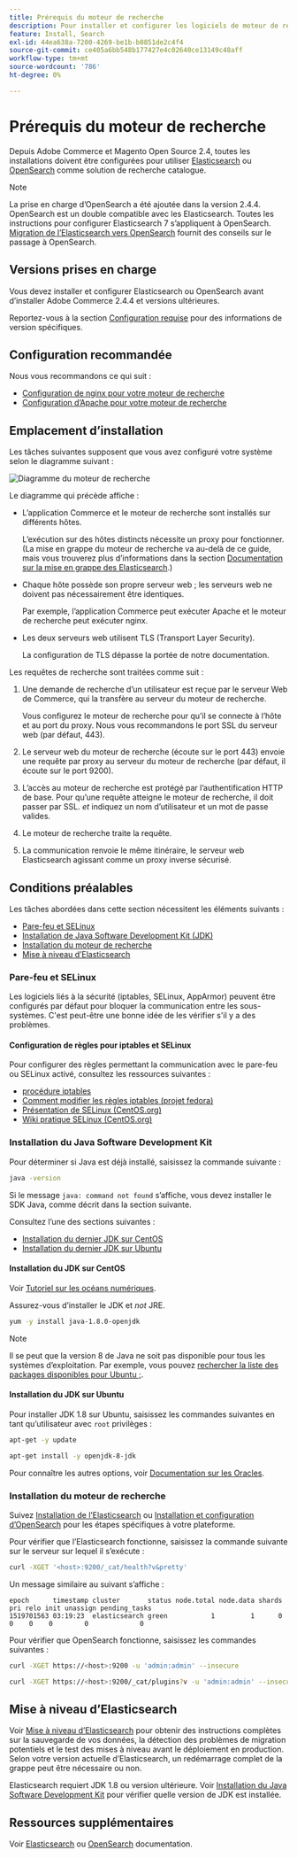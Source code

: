 ```yaml
---
title: Prérequis du moteur de recherche
description: Pour installer et configurer les logiciels de moteur de recherche pris en charge pour les installations sur site d’Adobe Commerce et de Magento Open Source, procédez comme suit.
feature: Install, Search
exl-id: 44ea638a-7200-4269-be1b-b0851de2c4f4
source-git-commit: ce405a6bb548b177427e4c02640ce13149c48aff
workflow-type: tm+mt
source-wordcount: '786'
ht-degree: 0%

---
```


# Prérequis du moteur de recherche

Depuis Adobe Commerce et Magento Open Source 2.4, toutes les installations doivent être configurées pour utiliser [Elasticsearch](https://www.elastic.co) ou [OpenSearch](https://opensearch.org/) comme solution de recherche catalogue.

>[!NOTE]
>
>La prise en charge d’OpenSearch a été ajoutée dans la version 2.4.4. OpenSearch est un double compatible avec les Elasticsearch. Toutes les instructions pour configurer Elasticsearch 7 s’appliquent à OpenSearch. [Migration de l’Elasticsearch vers OpenSearch](../../../upgrade/prepare/opensearch-migration.md) fournit des conseils sur le passage à OpenSearch.

## Versions prises en charge

Vous devez installer et configurer Elasticsearch ou OpenSearch avant d’installer Adobe Commerce 2.4.4 et versions ultérieures.

Reportez-vous à la section [Configuration requise](../../system-requirements.md) pour des informations de version spécifiques.

## Configuration recommandée

Nous vous recommandons ce qui suit :

* [Configuration de nginx pour votre moteur de recherche](configure-nginx.md)
* [Configuration d’Apache pour votre moteur de recherche](configure-apache.md)

## Emplacement d’installation

Les tâches suivantes supposent que vous avez configuré votre système selon le diagramme suivant :

![Diagramme du moteur de recherche](../../../assets/installation/search-engine-config.svg)

Le diagramme qui précède affiche :

* L’application Commerce et le moteur de recherche sont installés sur différents hôtes.

  L’exécution sur des hôtes distincts nécessite un proxy pour fonctionner. (La mise en grappe du moteur de recherche va au-delà de ce guide, mais vous trouverez plus d’informations dans la section [Documentation sur la mise en grappe des Elasticsearch](https://www.elastic.co/guide/en/elasticsearch/guide/current/distributed-cluster.html).)

* Chaque hôte possède son propre serveur web ; les serveurs web ne doivent pas nécessairement être identiques.

  Par exemple, l’application Commerce peut exécuter Apache et le moteur de recherche peut exécuter nginx.

* Les deux serveurs web utilisent TLS (Transport Layer Security).

  La configuration de TLS dépasse la portée de notre documentation.

Les requêtes de recherche sont traitées comme suit :

1. Une demande de recherche d’un utilisateur est reçue par le serveur Web de Commerce, qui la transfère au serveur du moteur de recherche.

   Vous configurez le moteur de recherche pour qu’il se connecte à l’hôte et au port du proxy. Nous vous recommandons le port SSL du serveur web (par défaut, 443).

1. Le serveur web du moteur de recherche (écoute sur le port 443) envoie une requête par proxy au serveur du moteur de recherche (par défaut, il écoute sur le port 9200).

1. L’accès au moteur de recherche est protégé par l’authentification HTTP de base. Pour qu’une requête atteigne le moteur de recherche, il doit passer par SSL. *et* indiquez un nom d’utilisateur et un mot de passe valides.

1. Le moteur de recherche traite la requête.

1. La communication renvoie le même itinéraire, le serveur web Elasticsearch agissant comme un proxy inverse sécurisé.

## Conditions préalables

Les tâches abordées dans cette section nécessitent les éléments suivants :

* [Pare-feu et SELinux](#firewall-and-selinux)
* [Installation de Java Software Development Kit (JDK)](#install-the-java-software-development-kit)
* [Installation du moteur de recherche](#install-the-search-engine)
* [Mise à niveau d’Elasticsearch](#upgrading-elasticsearch)

### Pare-feu et SELinux

Les logiciels liés à la sécurité (iptables, SELinux, AppArmor) peuvent être configurés par défaut pour bloquer la communication entre les sous-systèmes. C&#39;est peut-être une bonne idée de les vérifier s&#39;il y a des problèmes.

#### Configuration de règles pour iptables et SELinux

Pour configurer des règles permettant la communication avec le pare-feu ou SELinux activé, consultez les ressources suivantes :

* [procédure iptables](https://help.ubuntu.com/community/IptablesHowTo)
* [Comment modifier les règles iptables (projet fedora)](https://fedoraproject.org/wiki/How_to_edit_iptables_rules)
* [Présentation de SELinux (CentOS.org)](https://www.centos.org)
* [Wiki pratique SELinux (CentOS.org)](https://wiki.centos.org/HowTos/SELinux)

### Installation du Java Software Development Kit

Pour déterminer si Java est déjà installé, saisissez la commande suivante :

```bash
java -version
```

Si le message `java: command not found` s’affiche, vous devez installer le SDK Java, comme décrit dans la section suivante.

Consultez l’une des sections suivantes :

* [Installation du dernier JDK sur CentOS](#install-the-jdk-on-centos)
* [Installation du dernier JDK sur Ubuntu](#install-the-jdk-on-ubuntu)

#### Installation du JDK sur CentOS

Voir [Tutoriel sur les océans numériques](https://www.digitalocean.com/community/tutorials/how-to-install-java-on-centos-and-fedora#install-oracle-java-8).

Assurez-vous d’installer le JDK et *not* JRE.

```bash
yum -y install java-1.8.0-openjdk
```

>[!NOTE]
>
>Il se peut que la version 8 de Java ne soit pas disponible pour tous les systèmes d’exploitation. Par exemple, vous pouvez [rechercher la liste des packages disponibles pour Ubuntu ;](https://packages.ubuntu.com/).

#### Installation du JDK sur Ubuntu

Pour installer JDK 1.8 sur Ubuntu, saisissez les commandes suivantes en tant qu’utilisateur avec `root` privilèges :

```bash
apt-get -y update
```

```bash
apt-get install -y openjdk-8-jdk
```

Pour connaître les autres options, voir [Documentation sur les Oracles](https://docs.oracle.com/javase/8/docs/technotes/guides/install/install_overview.html).

### Installation du moteur de recherche

Suivez [Installation de l’Elasticsearch](https://www.elastic.co/guide/en/elasticsearch/reference/current/install-elasticsearch.html) ou [Installation et configuration d’OpenSearch](https://opensearch.org/docs/latest/opensearch/install/index/) pour les étapes spécifiques à votre plateforme.

Pour vérifier que l’Elasticsearch fonctionne, saisissez la commande suivante sur le serveur sur lequel il s’exécute :

```bash
curl -XGET '<host>:9200/_cat/health?v&pretty'
```

Un message similaire au suivant s’affiche :

```terminal
epoch      timestamp cluster       status node.total node.data shards pri relo init unassign pending_tasks
1519701563 03:19:23  elasticsearch green           1         1      0   0    0    0        0             0
```

Pour vérifier que OpenSearch fonctionne, saisissez les commandes suivantes :

```bash
curl -XGET https://<host>:9200 -u 'admin:admin' --insecure
```

```bash
curl -XGET https://<host>:9200/_cat/plugins?v -u 'admin:admin' --insecure
```

## Mise à niveau d’Elasticsearch

Voir [Mise à niveau d’Elasticsearch](https://www.elastic.co/guide/en/elasticsearch/reference/current/setup-upgrade.html) pour obtenir des instructions complètes sur la sauvegarde de vos données, la détection des problèmes de migration potentiels et le test des mises à niveau avant le déploiement en production. Selon votre version actuelle d’Elasticsearch, un redémarrage complet de la grappe peut être nécessaire ou non.

Elasticsearch requiert JDK 1.8 ou version ultérieure. Voir [Installation du Java Software Development Kit](#install-the-java-software-development-kit) pour vérifier quelle version de JDK est installée.

## Ressources supplémentaires

Voir [Elasticsearch](https://www.elastic.co/guide/en/elasticsearch/reference/current/index.html) ou [OpenSearch](https://opensearch.org/docs/latest/) documentation.
